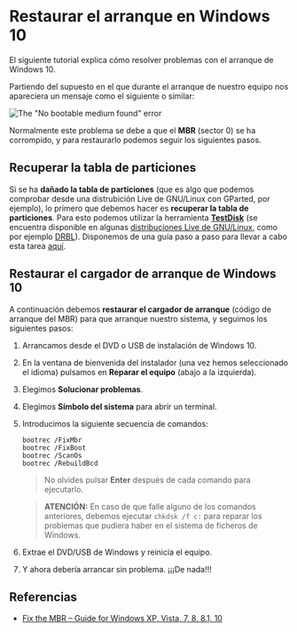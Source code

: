 # Restaurar el arranque en Windows 10

El siguiente tutorial explica cómo resolver problemas con el arranque de Windows 10.

Partiendo del supuesto en el que durante el arranque de nuestro equipo nos apareciera un mensaje como el siguiente o similar:

![The "No bootable medium found" error](no-bootable-medium-found-error.png)

Normalmente este problema se debe a que el **MBR** (sector 0) se ha corrompido, y para restaurarlo podemos seguir los siguientes pasos.

## Recuperar la tabla de particiones

Si se ha **dañado la tabla de particiones** (que es algo que podemos comprobar desde una distrubición Live de GNU/Linux con GParted, por ejemplo), lo primero que debemos hacer es **recuperar la tabla de particiones**. Para esto podemos utilizar la herramienta [**TestDisk**](https://www.cgsecurity.org/wiki/TestDisk) (se encuentra disponible en algunas [distribuciones Live de GNU/Linux](https://www.cgsecurity.org/wiki/TestDisk_Livecd), como por ejemplo [DRBL](https://drbl.org/)). Disponemos de una guía paso a paso para llevar a cabo esta tarea [aquí](https://www.cgsecurity.org/wiki/TestDisk_Step_By_Step).

## Restaurar el cargador de arranque de Windows 10

A continuación debemos **restaurar el cargador de arranque** (código de arranque del MBR) para que arranque nuestro sistema, y seguimos los siguientes pasos:

1. Arrancamos desde el DVD o USB de instalación de Windows 10.

2. En la ventana de bienvenida del instalador (una vez hemos seleccionado el idioma) pulsamos en **Reparar el equipo** (abajo a la izquierda).

3. Elegimos **Solucionar problemas**.

4. Elegimos **Símbolo del sistema** para abrir un terminal.

5. Introducimos la siguiente secuencia de comandos:

   ```
   bootrec /FixMbr 
   bootrec /FixBoot 
   bootrec /ScanOs 
   bootrec /RebuildBcd
   ```

   > No olvides pulsar **Enter** después de cada comando para ejecutarlo.

   >   **ATENCIÓN:** En caso de que falle alguno de los comandos anteriores, debemos ejecutar `chkdsk /f c:` para reparar los problemas que pudiera haber en el sistema de ficheros de Windows.

6. Extrae el DVD/USB de Windows y reinicia el equipo.

7. Y ahora debería arrancar sin problema. ¡¡¡De nada!!!

## Referencias

- [Fix the MBR – Guide for Windows XP, Vista, 7, 8, 8.1, 10](https://neosmart.net/wiki/fix-mbr/#Fix_the_MBR_in_Windows_10)